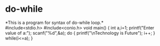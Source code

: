 # do-while
\*This is a program for syntax of do-while loop.*\
#include<stdio.h>
#include<conio.h>
void main()
{
	int a,i=1;
	printf("Enter value of a:");
	scanf("%d",&a);
	do
	{
		printf("\nTechnology is Future");
		i++;
	}
	while(i<=a);
}
